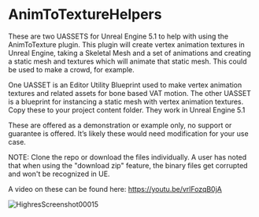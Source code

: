 # AnimToTextureHelpers

These are two UASSETS for Unreal Engine 5.1 to help with using the AnimToTexture plugin.  This plugin will create vertex animation textures in Unreal Engine, taking a Skeletal Mesh and a set of animations and creating a static mesh and textures which will animate that static mesh.  This could be used to make a crowd, for example.


One UASSET is an Editor Utility Blueprint used to make vertex animation textures and related assets for bone based VAT motion.  The other UASSET is a blueprint for instancing a static mesh with vertex animation textures.  Copy these to your project content folder.  They work in Unreal Engine 5.1

These are offered as a demonstration or example only, no support or guarantee is offered.  It’s likely these would need modification for your use case.

NOTE: Clone the repo or download the files individually.  A user has noted that when using the "download zip" feature, the binary files get corrupted and won't be recognized in UE.

A video on these can be found here:
https://youtu.be/vrlFozqB0jA

![HighresScreenshot00015](https://user-images.githubusercontent.com/5624947/211672718-688c375f-e9b9-4872-85d8-2ba624694084.png)
